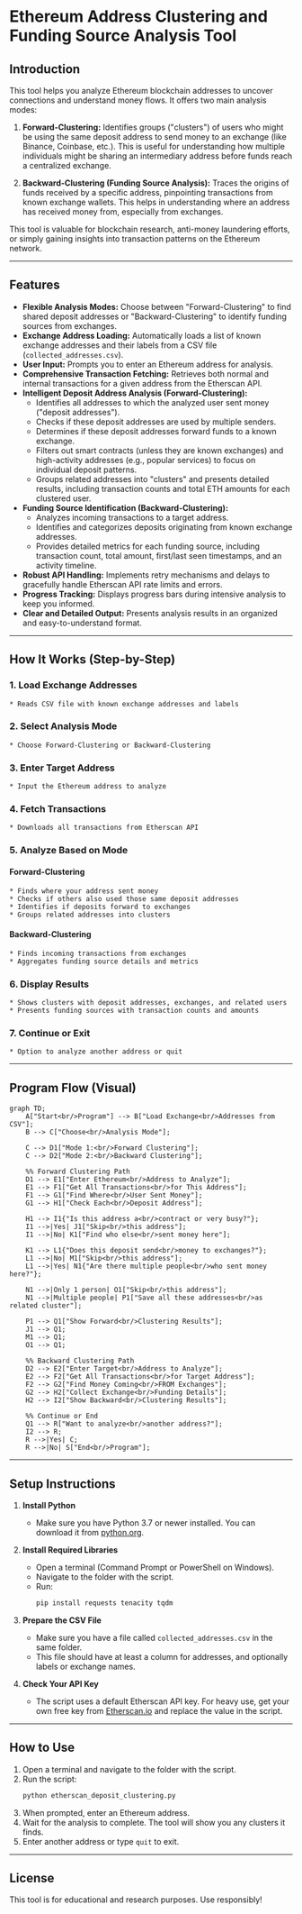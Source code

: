 # Ethereum Address Clustering and Funding Source Analysis Tool

## Introduction

This tool helps you analyze Ethereum blockchain addresses to uncover connections and understand money flows. It offers two main analysis modes:

1.  **Forward-Clustering:** Identifies groups ("clusters") of users who might be using the same deposit address to send money to an exchange (like Binance, Coinbase, etc.). This is useful for understanding how multiple individuals might be sharing an intermediary address before funds reach a centralized exchange.

2.  **Backward-Clustering (Funding Source Analysis):** Traces the origins of funds received by a specific address, pinpointing transactions from known exchange wallets. This helps in understanding where an address has received money from, especially from exchanges.

This tool is valuable for blockchain research, anti-money laundering efforts, or simply gaining insights into transaction patterns on the Ethereum network.

---

## Features

* **Flexible Analysis Modes:** Choose between "Forward-Clustering" to find shared deposit addresses or "Backward-Clustering" to identify funding sources from exchanges.
* **Exchange Address Loading:** Automatically loads a list of known exchange addresses and their labels from a CSV file (`collected_addresses.csv`).
* **User Input:** Prompts you to enter an Ethereum address for analysis.
* **Comprehensive Transaction Fetching:** Retrieves both normal and internal transactions for a given address from the Etherscan API.
* **Intelligent Deposit Address Analysis (Forward-Clustering):**
    * Identifies all addresses to which the analyzed user sent money ("deposit addresses").
    * Checks if these deposit addresses are used by multiple senders.
    * Determines if these deposit addresses forward funds to a known exchange.
    * Filters out smart contracts (unless they are known exchanges) and high-activity addresses (e.g., popular services) to focus on individual deposit patterns.
    * Groups related addresses into "clusters" and presents detailed results, including transaction counts and total ETH amounts for each clustered user.
* **Funding Source Identification (Backward-Clustering):**
    * Analyzes incoming transactions to a target address.
    * Identifies and categorizes deposits originating from known exchange addresses.
    * Provides detailed metrics for each funding source, including transaction count, total amount, first/last seen timestamps, and an activity timeline.
* **Robust API Handling:** Implements retry mechanisms and delays to gracefully handle Etherscan API rate limits and errors.
* **Progress Tracking:** Displays progress bars during intensive analysis to keep you informed.
* **Clear and Detailed Output:** Presents analysis results in an organized and easy-to-understand format.

---

## How It Works (Step-by-Step)

### 1. **Load Exchange Addresses**
    * Reads CSV file with known exchange addresses and labels

### 2. **Select Analysis Mode**
    * Choose Forward-Clustering or Backward-Clustering

### 3. **Enter Target Address**
    * Input the Ethereum address to analyze

### 4. **Fetch Transactions**
    * Downloads all transactions from Etherscan API

### 5. **Analyze Based on Mode**

#### **Forward-Clustering**
    * Finds where your address sent money
    * Checks if others also used those same deposit addresses
    * Identifies if deposits forward to exchanges
    * Groups related addresses into clusters

#### **Backward-Clustering**
    * Finds incoming transactions from exchanges
    * Aggregates funding source details and metrics

### 6. **Display Results**
    * Shows clusters with deposit addresses, exchanges, and related users
    * Presents funding sources with transaction counts and amounts

### 7. **Continue or Exit**
    * Option to analyze another address or quit

---

## Program Flow (Visual)

```mermaid
graph TD;
    A["Start<br/>Program"] --> B["Load Exchange<br/>Addresses from CSV"];
    B --> C["Choose<br/>Analysis Mode"];
    
    C --> D1["Mode 1:<br/>Forward Clustering"];
    C --> D2["Mode 2:<br/>Backward Clustering"];

    %% Forward Clustering Path
    D1 --> E1["Enter Ethereum<br/>Address to Analyze"];
    E1 --> F1["Get All Transactions<br/>for This Address"];
    F1 --> G1["Find Where<br/>User Sent Money"];
    G1 --> H1["Check Each<br/>Deposit Address"];
    
    H1 --> I1{"Is this address a<br/>contract or very busy?"};
    I1 -->|Yes| J1["Skip<br/>this address"];
    I1 -->|No| K1["Find who else<br/>sent money here"];
    
    K1 --> L1{"Does this deposit send<br/>money to exchanges?"};
    L1 -->|No| M1["Skip<br/>this address"];
    L1 -->|Yes| N1{"Are there multiple people<br/>who sent money here?"};
    
    N1 -->|Only 1 person| O1["Skip<br/>this address"];
    N1 -->|Multiple people| P1["Save all these addresses<br/>as related cluster"];
    
    P1 --> Q1["Show Forward<br/>Clustering Results"];
    J1 --> Q1;
    M1 --> Q1;
    O1 --> Q1;

    %% Backward Clustering Path  
    D2 --> E2["Enter Target<br/>Address to Analyze"];
    E2 --> F2["Get All Transactions<br/>for Target Address"];
    F2 --> G2["Find Money Coming<br/>FROM Exchanges"];
    G2 --> H2["Collect Exchange<br/>Funding Details"];
    H2 --> I2["Show Backward<br/>Clustering Results"];

    %% Continue or End
    Q1 --> R["Want to analyze<br/>another address?"];
    I2 --> R;
    R -->|Yes| C;
    R -->|No| S["End<br/>Program"];
```

---

## Setup Instructions

1. **Install Python**
   - Make sure you have Python 3.7 or newer installed. You can download it from [python.org](https://www.python.org/downloads/).

2. **Install Required Libraries**
   - Open a terminal (Command Prompt or PowerShell on Windows).
   - Navigate to the folder with the script.
   - Run:
     ```bash
     pip install requests tenacity tqdm
     ```

3. **Prepare the CSV File**
   - Make sure you have a file called `collected_addresses.csv` in the same folder.
   - This file should have at least a column for addresses, and optionally labels or exchange names.

4. **Check Your API Key**
   - The script uses a default Etherscan API key. For heavy use, get your own free key from [Etherscan.io](https://etherscan.io/myapikey) and replace the value in the script.

---

## How to Use

1. Open a terminal and navigate to the folder with the script.
2. Run the script:
   ```bash
   python etherscan_deposit_clustering.py
   ```
3. When prompted, enter an Ethereum address.
4. Wait for the analysis to complete. The tool will show you any clusters it finds.
5. Enter another address or type `quit` to exit.

---

## License

This tool is for educational and research purposes. Use responsibly!